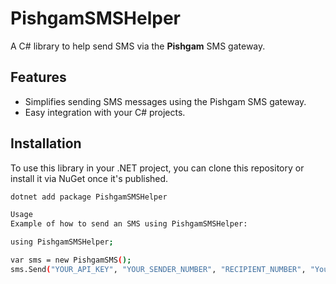 ﻿# PishgamSMSHelper

A C# library to help send SMS via the **Pishgam** SMS gateway.

## Features

- Simplifies sending SMS messages using the Pishgam SMS gateway.
- Easy integration with your C# projects.
  
## Installation

To use this library in your .NET project, you can clone this repository or install it via NuGet once it's published.

```bash
dotnet add package PishgamSMSHelper

Usage
Example of how to send an SMS using PishgamSMSHelper:

using PishgamSMSHelper;

var sms = new PishgamSMS();
sms.Send("YOUR_API_KEY", "YOUR_SENDER_NUMBER", "RECIPIENT_NUMBER", "Your message content");
